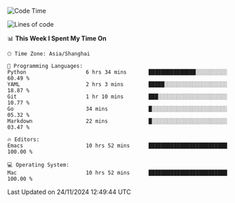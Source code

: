 <!--START_SECTION:waka-->
![Code Time](http://img.shields.io/badge/Code%20Time-2%2C293%20hrs%2050%20mins-blue)

![Lines of code](https://img.shields.io/badge/From%20Hello%20World%20I%27ve%20Written-308.1%20thousand%20lines%20of%20code-blue)

📊 **This Week I Spent My Time On** 

```text
🕑︎ Time Zone: Asia/Shanghai

💬 Programming Languages: 
Python                   6 hrs 34 mins       ███████████████░░░░░░░░░░   60.49 % 
YAML                     2 hrs 3 mins        █████░░░░░░░░░░░░░░░░░░░░   18.87 % 
Git                      1 hr 10 mins        ███░░░░░░░░░░░░░░░░░░░░░░   10.77 % 
Go                       34 mins             █░░░░░░░░░░░░░░░░░░░░░░░░   05.32 % 
Markdown                 22 mins             █░░░░░░░░░░░░░░░░░░░░░░░░   03.47 % 

🔥 Editors: 
Emacs                    10 hrs 52 mins      █████████████████████████   100.00 % 

💻 Operating System: 
Mac                      10 hrs 52 mins      █████████████████████████   100.00 % 
```


 Last Updated on 24/11/2024 12:49:44 UTC
<!--END_SECTION:waka-->
